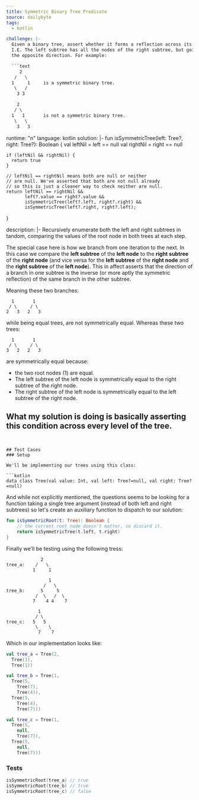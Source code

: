 ```yaml
---
title: Symmetric Binary Tree Predicate
source: dailybyte
tags:
  - kotlin

challenge: |-
  Given a binary tree, assert whether it forms a reflection across its center.
  I.E. The left subtree has all the nodes of the right subtree, but going in
  the opposite direction. For example:

  ```text
     2
   /   \
  1     1     is a symmetric binary tree.
   \   /
    3 3

    2
   / \
  1   1       is not a symmetric binary tree.
   \   \
    3   3
  ```

runtime: "n"
language: kotlin
solution: |-
  fun isSymmetricTree(left: Tree?, right: Tree?): Boolean {
    val leftNil  = left  == null
    val rightNil = right == null

    if (leftNil && rightNil) {
      return true
    }

    // leftNil == rightNil means both are null or neither
    // are null. We've asserted that both are not null already
    // so this is just a cleaner way to check neither are null.
    return leftNil == rightNil &&
           left?.value == right?.value &&
           isSymmetricTree(left?.left, right?.right) &&
           isSymmetricTree(left?.right, right?.left);
  }

description: |-
  Recursively enumerate both the left and right subtrees in tandom, comparing the
  values of the root node in both trees at each step.

  The special case here is how we branch from one iteration to the next. In this case
  we compare the **left subtree** of the **left node** to the **right subtree** of
  the **right node** (and vice versa for the **left subtree** of the **right node**
  and the **right subtree** of the **left node**). This in affect asserts that the
  direction of a branch in one subtree is the inverse (or more aptly the symmetric
  reflection) of the same branch in the other subtree.

  Meaning these two branches:

  ```text
    1       1
   / \     / \
  2   3   2   3
  ```

  while being equal trees, are not symmetrically equal. Whereas these two trees:

  ```text
    1       1
   / \     / \
  3   2   2   3
  ```

  are symmetrically equal because:
  - the two root nodes (1) are equal.
  - The left subtree of the left node is symmetrically equal to the right subtree of the right node.
  - The right subtree of the left node is symmetrically equal to the left subtree of the right node.

  What my solution is doing is basically asserting this condition across every level
  of the tree.
---
```


## Test Cases
### Setup

We'll be implementing our trees using this class:

```kotlin
data class Tree(val value: Int, val left: Tree?=null, val right: Tree?=null)
```

And while not explicitly mentioned, the questions seems to be looking for a function
taking a single tree argument (instead of both left and right subtrees) so let's
create an auxiliary function to dispatch to our solution:

```kotlin
fun isSymmetricRoot(t: Tree): Boolean {
    // the current root node doesn't matter, so discard it.
    return isSymmetricTree(t.left, t.right)
}
```

Finally we'll be testing using the following tress:

```text
             2
tree_a:    /   \
          1     1

                1
              /   \
tree_b:      5     5
           /  \   /  \
          7    4 4    7

            1
           / \
tree_c:   5   5
           \    \
            7    7
```

Which in our implementation looks like:

```kotlin
val tree_a = Tree(2,
  Tree(1),
  Tree(1))

val tree_b = Tree(1,
  Tree(5,
    Tree(7),
    Tree(4)),
  Tree(5,
    Tree(4),
    Tree(7)))

val tree_c = Tree(1,
  Tree(5,
    null,
    Tree(7)),
  Tree(5,
    null,
    Tree(7)))
```

### Tests

```kotlin
isSymmetricRoot(tree_a) // true
isSymmetricRoot(tree_b) // true
isSymmetricRoot(tree_c) // false
```
